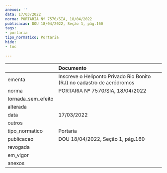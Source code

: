 ```yaml
---
anexos: ''
data: 17/03/2022
norma: PORTARIA Nº 7570/SIA, 18/04/2022
publicacao: DOU 18/04/2022, Seção 1, pág.160
tags:
- portaria
tipo_normatico: Portaria
hide: 
- toc 
 
---
```


|                    | Documento                                                              |
|:-------------------|:-----------------------------------------------------------------------|
| ementa             | Inscreve o Heliponto Privado Rio Bonito (RJ) no cadastro de aeródromos |
| norma              | PORTARIA Nº 7570/SIA, 18/04/2022                                       |
| tornada_sem_efeito |                                                                        |
| alterada           |                                                                        |
| data               | 17/03/2022                                                             |
| outros             |                                                                        |
| tipo_normatico     | Portaria                                                               |
| publicacao         | DOU 18/04/2022, Seção 1, pág.160                                       |
| revogada           |                                                                        |
| em_vigor           |                                                                        |
| anexos             |                                                                        |